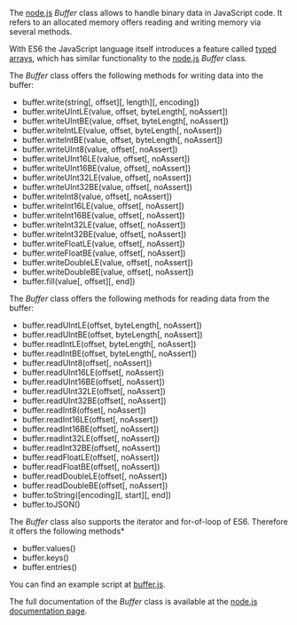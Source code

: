 The [node.js](https://nodejs.org/en/) _Buffer_ class allows to handle binary data in JavaScript code. It refers to an allocated memory offers reading and writing memory via several methods.

With ES6 the JavaScript language itself introduces a feature called [typed arrays](../170_es6/README.md#typed-arrays), which has similar functionality to the [node.js](https://nodejs.org/en/) _Buffer_ class.

The _Buffer_ class offers the following methods for writing data into the buffer:
* buffer.write(string[, offset][, length][, encoding])
* buffer.writeUIntLE(value, offset, byteLength[, noAssert])
* buffer.writeUIntBE(value, offset, byteLength[, noAssert])
* buffer.writeIntLE(value, offset, byteLength[, noAssert])
* buffer.writeIntBE(value, offset, byteLength[, noAssert])
* buffer.writeUInt8(value, offset[, noAssert])
* buffer.writeUInt16LE(value, offset[, noAssert])
* buffer.writeUInt16BE(value, offset[, noAssert])
* buffer.writeUInt32LE(value, offset[, noAssert])
* buffer.writeUInt32BE(value, offset[, noAssert])
* buffer.writeInt8(value, offset[, noAssert])
* buffer.writeInt16LE(value, offset[, noAssert])
* buffer.writeInt16BE(value, offset[, noAssert])
* buffer.writeInt32LE(value, offset[, noAssert])
* buffer.writeInt32BE(value, offset[, noAssert])
* buffer.writeFloatLE(value, offset[, noAssert])
* buffer.writeFloatBE(value, offset[, noAssert])
* buffer.writeDoubleLE(value, offset[, noAssert])
* buffer.writeDoubleBE(value, offset[, noAssert])
* buffer.fill(value[, offset][, end])

The _Buffer_ class offers the following methods for reading data from the buffer:
* buffer.readUIntLE(offset, byteLength[, noAssert])
* buffer.readUIntBE(offset, byteLength[, noAssert])
* buffer.readIntLE(offset, byteLength[, noAssert])
* buffer.readIntBE(offset, byteLength[, noAssert])
* buffer.readUInt8(offset[, noAssert])
* buffer.readUInt16LE(offset[, noAssert])
* buffer.readUInt16BE(offset[, noAssert])
* buffer.readUInt32LE(offset[, noAssert])
* buffer.readUInt32BE(offset[, noAssert])
* buffer.readInt8(offset[, noAssert])
* buffer.readInt16LE(offset[, noAssert])
* buffer.readInt16BE(offset[, noAssert])
* buffer.readInt32LE(offset[, noAssert])
* buffer.readInt32BE(offset[, noAssert])
* buffer.readFloatLE(offset[, noAssert])
* buffer.readFloatBE(offset[, noAssert])
* buffer.readDoubleLE(offset[, noAssert])
* buffer.readDoubleBE(offset[, noAssert])
* buffer.toString([encoding][, start][, end])
* buffer.toJSON()

The _Buffer_ class also supports the iterator and for-of-loop of ES6. Therefore it offers the following methods*
* buffer.values()
* buffer.keys()
* buffer.entries()

You can find an example script at [buffer.js](./buffer.js).

The full documentation of the _Buffer_ class is available at the [node.js documentation page](https://nodejs.org/api/buffer.html).
